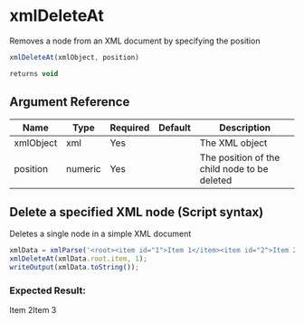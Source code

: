 # xmlDeleteAt

Removes a node from an XML document by specifying the position

```javascript
xmlDeleteAt(xmlObject, position)
```

```javascript
returns void
```

## Argument Reference

| Name | Type | Required | Default | Description |
| --- | --- | --- | --- | --- |
| xmlObject | xml | Yes |  | The XML object |
| position | numeric | Yes |  | The position of the child node to be deleted |

## Delete a specified XML node (Script syntax)

Deletes a single node in a simple XML document

```javascript
xmlData = xmlParse('<root><item id="1">Item 1</item><item id="2">Item 2</item><item id="3">Item 3</item></root>');
xmlDeleteAt(xmlData.root.item, 1);
writeOutput(xmlData.toString());
```

### Expected Result: <?xml version="1.0" encoding="UTF-8"?>
<root><item id="2">Item 2</item><item/><item id="3">Item 3</item></root>
